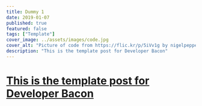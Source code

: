 ```yaml
---
title: Dummy 1
date: 2019-01-07
published: true
featured: false
tags: ["Template"]
cover_image: ../assets/images/code.jpg
cover_alt: "Picture of code from https://flic.kr/p/5iVv1g by nigelpepper with licence of https://creativecommons.org/licenses/by/2.0/"
description: "This is the template post for Developer Bacon"
---
```


# [This is the template post for Developer Bacon](#this-is-the-template-post-for-developer-bacon)
